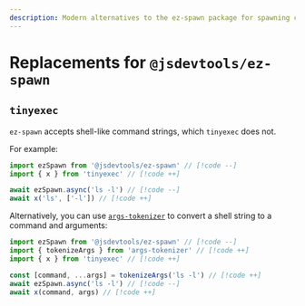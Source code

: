 ```yaml
---
description: Modern alternatives to the ez-spawn package for spawning child processes
---
```


# Replacements for `@jsdevtools/ez-spawn`

## `tinyexec`

`ez-spawn` accepts shell-like command strings, which `tinyexec` does not.

For example:

```ts
import ezSpawn from '@jsdevtools/ez-spawn' // [!code --]
import { x } from 'tinyexec' // [!code ++]

await ezSpawn.async('ls -l') // [!code --]
await x('ls', ['-l']) // [!code ++]
```

Alternatively, you can use [`args-tokenizer`](https://github.com/TrySound/args-tokenizer/) to convert a shell string to a command and arguments:

```ts
import ezSpawn from '@jsdevtools/ez-spawn' // [!code --]
import { tokenizeArgs } from 'args-tokenizer' // [!code ++]
import { x } from 'tinyexec' // [!code ++]

const [command, ...args] = tokenizeArgs('ls -l') // [!code ++]
await ezSpawn.async('ls -l') // [!code --]
await x(command, args) // [!code ++]
```
